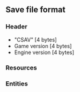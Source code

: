 ## Save file format
### Header
- "CSAV" [4 bytes]
- Game version [4 bytes]
- Engine version [4 bytes]
### Resources

### Entities